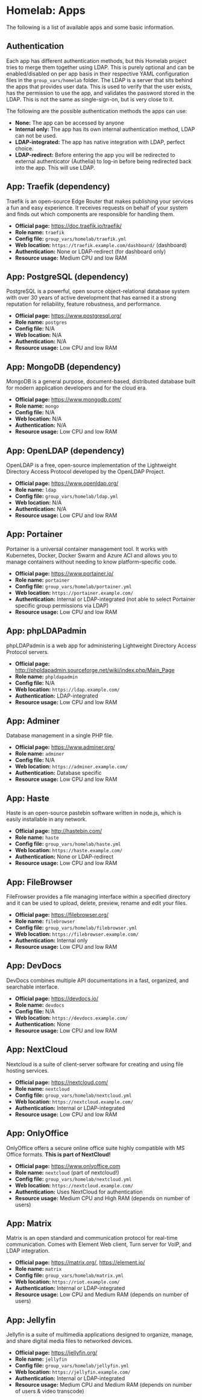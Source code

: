 # Homelab: Apps

The following is a list of available apps and some basic information.

## Authentication

Each app has different authentication methods, but this Homelab project tries to merge them together using LDAP. This is purely optional and can be enabled/disabled on per app basis in their respective YAML configuration files in the `group_vars/homelab` folder. The LDAP is a server that sits behind the apps that provides user data. This is used to verify that the user exists, has the permission to use the app, and validates the password stored in the LDAP. This is not the same as single-sign-on, but is very close to it.

The following are the possible authentication methods the apps can use:

* **None:** The app can be accessed by anyone
* **Internal only:** The app has its own internal authentication method, LDAP can not be used.
* **LDAP-integrated:** The app has native integration with LDAP, perfect choice.
* **LDAP-redirect:** Before entering the app you will be redirected to external authenticator (Authelia) to log-in before being redirected back into the app. This will use LDAP.

## App: Traefik (dependency)

Traefik is an open-source Edge Router that makes publishing your services a fun and easy experience. It receives requests on behalf of your system and finds out which components are responsible for handling them. 

* **Official page:** <https://doc.traefik.io/traefik/>
* **Role name:** `traefik`
* **Config file:** `group_vars/homelab/traefik.yml`
* **Web location:** `https://traefik.example.com/dashboard/` (dashboard)
* **Authentication:** None or LDAP-redirect (for dashboard only)
* **Resource usage:** Medium CPU and low RAM

## App: PostgreSQL (dependency)

PostgreSQL is a powerful, open source object-relational database system with over 30 years of active development that has earned it a strong reputation for reliability, feature robustness, and performance. 

* **Official page:** <https://www.postgresql.org/>
* **Role name:** `postgres`
* **Config file:** N/A
* **Web location:** N/A
* **Authentication:** N/A
* **Resource usage:** Low CPU and low RAM

## App: MongoDB (dependency)

MongoDB is a general purpose, document-based, distributed database built for modern application developers and for the cloud era.

* **Official page:** <https://www.mongodb.com/>
* **Role name:** `mongo`
* **Config file:** N/A
* **Web location:** N/A
* **Authentication:** N/A
* **Resource usage:** Low CPU and low RAM

## App: OpenLDAP (dependency)

OpenLDAP is a free, open-source implementation of the Lightweight Directory Access Protocol developed by the OpenLDAP Project.

* **Official page:** <https://www.openldap.org/>
* **Role name:** `ldap`
* **Config file:** `group_vars/homelab/ldap.yml`
* **Web location:** N/A
* **Authentication:** N/A
* **Resource usage:** Low CPU and low RAM

## App: Portainer

Portainer is a universal container management tool. It works with Kubernetes, Docker, Docker Swarm and Azure ACI and allows you to manage containers without needing to know platform-specific code.

* **Official page:** <https://www.portainer.io/>
* **Role name:** `portainer`
* **Config file:** `group_vars/homelab/portainer.yml`
* **Web location:** `https://portainer.example.com/`
* **Authentication:** Internal or LDAP-integrated (not able to select Portainer specific group permissions via LDAP)
* **Resource usage:** Low CPU and low RAM

## App: phpLDAPadmin

phpLDAPadmin is a web app for administering Lightweight Directory Access Protocol servers.

* **Official page:** <http://phpldapadmin.sourceforge.net/wiki/index.php/Main_Page>
* **Role name:** `phpldapadmin`
* **Config file:** N/A
* **Web location:** `https://ldap.example.com/`
* **Authentication:** LDAP-integrated
* **Resource usage:** Low CPU and low RAM

## App: Adminer

Database management in a single PHP file.

* **Official page:** <https://www.adminer.org/>
* **Role name:** `adminer`
* **Config file:** N/A
* **Web location:** `https://adminer.example.com/`
* **Authentication:** Database specific
* **Resource usage:** Low CPU and low RAM

## App: Haste

Haste is an open-source pastebin software written in node.js, which is easily installable in any network.

* **Official page:** <http://hastebin.com/>
* **Role name:** `haste`
* **Config file:** `group_vars/homelab/haste.yml`
* **Web location:** `https://haste.example.com/`
* **Authentication:** None or LDAP-redirect
* **Resource usage:** Low CPU and low RAM

## App: FileBrowser

FileFrowser provides a file managing interface within a specified directory and it can be used to upload, delete, preview, rename and edit your files.

* **Official page:** <https://filebrowser.org/>
* **Role name:** `filebrowser`
* **Config file:** `group_vars/homelab/filebrowser.yml`
* **Web location:** `https://filebrowser.example.com/`
* **Authentication:** Internal only
* **Resource usage:** Low CPU and low RAM

## App: DevDocs

DevDocs combines multiple API documentations in a fast, organized, and searchable interface. 

* **Official page:** <https://devdocs.io/>
* **Role name:** `devdocs`
* **Config file:** N/A
* **Web location:** `https://devdocs.example.com/`
* **Authentication:** None
* **Resource usage:** Low CPU and low RAM

## App: NextCloud

Nextcloud is a suite of client-server software for creating and using file hosting services.

* **Official page:** <https://nextcloud.com/>
* **Role name:** `nextcloud`
* **Config file:** `group_vars/homelab/nextcloud.yml`
* **Web location:** `https://nextcloud.example.com/`
* **Authentication:** Internal or LDAP-integrated
* **Resource usage:** Low CPU and low RAM

## App: OnlyOffice

OnlyOffice offers a secure online office suite highly compatible with MS Office formats. **This is part of NextCloud!**

* **Official page:** <https://www.onlyoffice.com>
* **Role name:** `nextcloud` (part of nextcloud!)
* **Config file:** `group_vars/homelab/nextcloud.yml`
* **Web location:** `https://nextcloud.example.com/`
* **Authentication:** Uses NextCloud for authentication
* **Resource usage:** Medium CPU and High RAM (depends on number of users)

## App: Matrix

Matrix is an open standard and communication protocol for real-time communication. Comes with Element Web client, Turn server for VoIP, and LDAP integration.

* **Official page:** <https://matrix.org/>, <https://element.io/>
* **Role name:** `matrix`
* **Config file:** `group_vars/homelab/matrix.yml`
* **Web location:** `https://riot.example.com/`
* **Authentication:** Internal or LDAP-integrated
* **Resource usage:** Low CPU and Medium RAM (depends on number of users)

## App: Jellyfin

Jellyfin is a suite of multimedia applications designed to organize, manage, and share digital media files to networked devices.

* **Official page:** <https://jellyfin.org/>
* **Role name:** `jellyfin`
* **Config file:** `group_vars/homelab/jellyfin.yml`
* **Web location:** `https://jellyfin.example.com/`
* **Authentication:** Internal or LDAP-integrated
* **Resource usage:** Medium CPU and Medium RAM (depends on number of users & video transcode)

